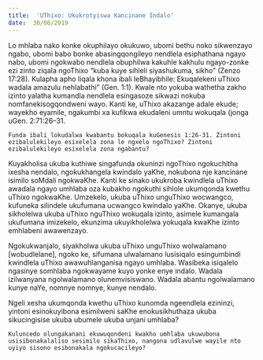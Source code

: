 ```yaml
---
title:  'UThixo: Ukukrotyiswa Kancinane Indalo'
date:  30/06/2019
---
```


Lo mhlaba nako konke okuphilayo okukuwo, ubomi bethu noko sikwenzayo ngabo, ubomi babo bonke abasingqongileyo nendlela esiphathana ngayo nabo, ubomi ngokwabo nendlela obuphilwa kakuhle kakhulu ngayo-zonke ezi zinto ziqala ngoThixo “kuba kuye sihleli siyashukuma, sikho” (Zenzo 17:28). Kulapha apho liqala khona ibali leBhayibhile: Ekuqalekeni uThixo wadala amazulu nehlabathi” (Gen. 1:1). Kwale nto yokuba wathetha zakho izinto yalatha kumandla nendlela esingasoze sikwazi nokuba nomfanekisogqondweni wayo.  Kanti ke, uThixo akazange adale ekude; wayekho eyamile, ngakumbi xa kufikwa ekudaleni umntu wokuqala (jonga uGen. 2:71:26–31.

`Funda ibali lokudalwa kwabantu bokuqala kuGenesis 1:26-31. Zintoni ezibalulekileyo esixelela zona le ngxelo ngoThixo? Zintoni ezibalulekileyo esixelela zona ngabantu?`

Kuyakholisa ukuba kuthiwe singafunda okuninzi ngoThixo ngokuchitha ixesha nendalo, ngokukhangela kwindalo yaKhe, nokubona nje kancinane isimilo soMdali ngokwaKhe. Kanti ke  sinako ukukroba kwindlela uThixo awadala ngayo umhlaba oza kubakho ngokuthi sihlole ukumqonda kwethu uThixo ngokwaKhe. Umzekelo, ukuba uThixo unguThixo wocwangco, kufuneka silindele ukufumana ucwangco kwindalo yaKhe. Okanye, ukuba sikholelwa ukuba uThixo nguThixo wokuqala izinto, asimele kumangala ukufumana imizekelo, ekunzima ukuyikholelwa yokuqala kwaKhe izinto emhlabeni awawenzayo.

Ngokukwanjalo, siyakholwa ukuba uThixo unguThixo wolwalamano [wobudlelane], ngoko ke, sifumana ulwalamano lusisiqalo esingumbindi kwindlela uThixo awawuhlanganisa ngayo umhlaba. Wasibeka isiqalelo ngasinye somhlaba ngokwayame kuyo yonke enye indalo. Wadala izilwanyana ngolwalamano olunemvisiswano. Wadala abantu ngolwalamano kunye naYe, nomnye nomnye, kunye nendalo.

Ngeli xesha ukumqonda kwethu uThixo kunomda ngeendlela ezininzi, yintoni esinokuyibona esimilweni saKhe enokusikhuthaza ukuba sikucingisise ukuba ubumele ukuba unjani umhlaba?

`Kuluncedo olungakanani ekuwuqondeni kwakho umhlaba ukuwubona usisibonakalaliso sesimilo sikaThixo, nangona udlavulwe wayile nto uyiyo sisono esibonakala ngokucacileyo?`